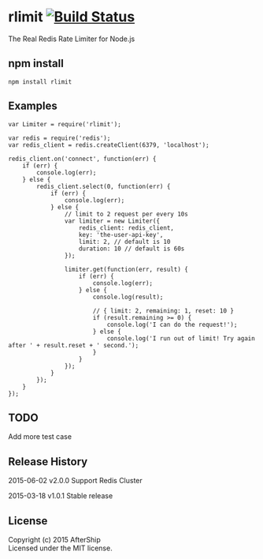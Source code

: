 # rlimit [![Build Status](https://secure.travis-ci.org/AfterShip/rlimit.png?branch=master)](http://travis-ci.org/AfterShip/rlimit)

The Real Redis Rate Limiter for Node.js

## npm install

```
npm install rlimit
```


## Examples

```
var Limiter = require('rlimit');

var redis = require('redis');
var redis_client = redis.createClient(6379, 'localhost');

redis_client.on('connect', function(err) {
	if (err) {
		console.log(err);
	} else {
		redis_client.select(0, function(err) {
			if (err) {
				console.log(err);
			} else {
				// limit to 2 request per every 10s
				var limiter = new Limiter({
					redis_client: redis_client,
					key: 'the-user-api-key',
					limit: 2, // default is 10
					duration: 10 // default is 60s
				});

				limiter.get(function(err, result) {
					if (err) {
						console.log(err);
					} else {
						console.log(result);

						// { limit: 2, remaining: 1, reset: 10 }
						if (result.remaining >= 0) {
							console.log('I can do the request!');
						} else {
							console.log('I run out of limit! Try again after ' + result.reset + ' second.');
						}
					}
				});
			}
		});
	}
});

```

## TODO
Add more test case


## Release History
2015-06-02 v2.0.0
Support Redis Cluster

2015-03-18 v1.0.1
Stable release


## License
Copyright (c) 2015 AfterShip  
Licensed under the MIT license.
